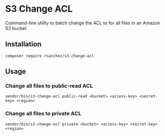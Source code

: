 # S3 Change ACL

Command-line utility to batch change the ACL to for all files in an Amazon S3 bucket.

## Installation

```
composer require rsanchez/s3-change-acl
```

## Usage

### Change all files to public-read ACL

```
vendor/bin/s3-change-acl public-read <bucket> <access-key> <secret-key> <region>
```

### Change all files to private ACL

```
vendor/bin/s3-change-acl private <bucket> <access-key> <secret-key> <region>
```
